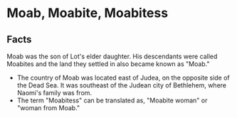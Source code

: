 # Moab, Moabite, Moabitess

## Facts

Moab was the son of Lot's elder daughter. His descendants were called Moabites and the land they settled in also became known as "Moab."

* The country of Moab was located east of Judea, on the opposite side of the Dead Sea. It was southeast of the Judean city of Bethlehem, where Naomi's family was from.
* The term "Moabitess" can be translated as, "Moabite woman" or "woman from Moab."